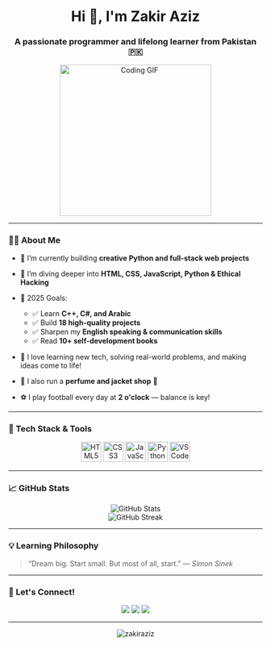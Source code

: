 <h1 align="center">Hi 👋, I'm Zakir Aziz</h1>
<h3 align="center">A passionate programmer and lifelong learner from Pakistan 🇵🇰</h3>

<p align="center">
  <img src="https://media.giphy.com/media/qgQUggAC3Pfv687qPC/giphy.gif" width="300" alt="Coding GIF" />
</p>

---

### 🧑‍💻 About Me

- 🔭 I’m currently building **creative Python and full-stack web projects**
- 🌱 I’m diving deeper into **HTML, CSS, JavaScript, Python & Ethical Hacking**
- 🎯 2025 Goals:
  - ✅ Learn **C++, C#, and Arabic**
  - ✅ Build **18 high-quality projects**
  - ✅ Sharpen my **English speaking & communication skills**
  - ✅ Read **10+ self-development books**

- 🧠 I love learning new tech, solving real-world problems, and making ideas come to life!
- 🏪 I also run a **perfume and jacket shop** 💼
- ⚽ I play football every day at **2 o'clock** — balance is key!

---

### 🚀 Tech Stack & Tools

<p align="center">
  <img src="https://cdn.jsdelivr.net/gh/devicons/devicon/icons/html5/html5-original.svg" width="40" alt="HTML5" />
  <img src="https://cdn.jsdelivr.net/gh/devicons/devicon/icons/css3/css3-original.svg" width="40" alt="CSS3" />
  <img src="https://cdn.jsdelivr.net/gh/devicons/devicon/icons/javascript/javascript-original.svg" width="40" alt="JavaScript" />
  <img src="https://cdn.jsdelivr.net/gh/devicons/devicon/icons/python/python-original.svg" width="40" alt="Python" />
  <img src="https://cdn.jsdelivr.net/gh/devicons/devicon/icons/vscode/vscode-original.svg" width="40" alt="VS Code" />
</p>

---

### 📈 GitHub Stats

<p align="center">
  <img src="https://github-readme-stats.vercel.app/api?username=zakiraziz&show_icons=true&theme=radical" alt="GitHub Stats" />
  <br/>
  <img src="https://github-readme-streak-stats.herokuapp.com/?user=zakiraziz&theme=radical" alt="GitHub Streak" />
</p>

---

### 💡 Learning Philosophy

> “Dream big. Start small. But most of all, start.” — *Simon Sinek*

---

### 🔗 Let's Connect!

<p align="center">
  <a href="https://github.com/zakiraziz" target="_blank"><img src="https://img.shields.io/badge/GitHub-zakiraziz-181717?style=for-the-badge&logo=github" /></a>
  <a href="#" target="_blank"><img src="https://img.shields.io/badge/Instagram-@yourusername-E4405F?style=for-the-badge&logo=instagram&logoColor=white" /></a>
  <a href="#" target="_blank"><img src="https://img.shields.io/badge/Facebook-@yourusername-1877F2?style=for-the-badge&logo=facebook&logoColor=white" /></a>
</p>

---

<p align="center">
  <img src="https://komarev.com/ghpvc/?username=zakiraziz&label=Profile%20views&color=0e75b6&style=flat" alt="zakiraziz" />
</p>

